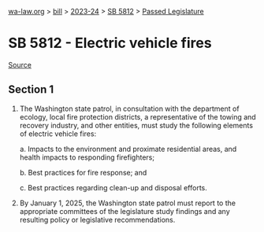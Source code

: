 [wa-law.org](/) > [bill](/bill/) > [2023-24](/bill/2023-24/) > [SB 5812](/bill/2023-24/sb/5812/) > [Passed Legislature](/bill/2023-24/sb/5812/S.PL/)

# SB 5812 - Electric vehicle fires

[Source](http://lawfilesext.leg.wa.gov/biennium/2023-24/Pdf/Bills/Senate%20Passed%20Legislature/5812-S.PL.pdf)

## Section 1
1. The Washington state patrol, in consultation with the department of ecology, local fire protection districts, a representative of the towing and recovery industry, and other entities, must study the following elements of electric vehicle fires:

    a. Impacts to the environment and proximate residential areas, and health impacts to responding firefighters;

    b. Best practices for fire response; and

    c. Best practices regarding clean-up and disposal efforts.

2. By January 1, 2025, the Washington state patrol must report to the appropriate committees of the legislature study findings and any resulting policy or legislative recommendations.
